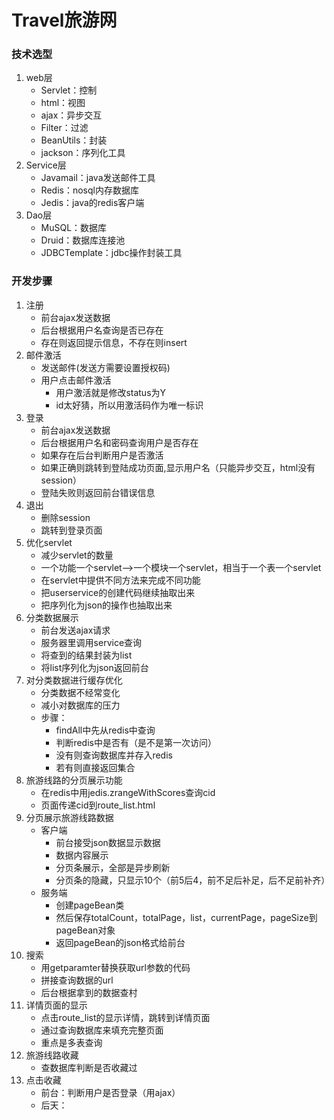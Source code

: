 # Travel旅游网
### 技术选型
1. web层
    * Servlet：控制
    * html：视图
    * ajax：异步交互
    * Filter：过滤
    * BeanUtils：封装
    * jackson：序列化工具
2. Service层
    * Javamail：java发送邮件工具
    * Redis：nosql内存数据库
    * Jedis：java的redis客户端
3. Dao层
    * MuSQL：数据库
    * Druid：数据库连接池
    * JDBCTemplate：jdbc操作封装工具
    
    
### 开发步骤
1. 注册
    * 前台ajax发送数据
    * 后台根据用户名查询是否已存在
    * 存在则返回提示信息，不存在则insert
2. 邮件激活
    * 发送邮件(发送方需要设置授权码)
    * 用户点击邮件激活
        * 用户激活就是修改status为Y
        * id太好猜，所以用激活码作为唯一标识
3. 登录
    * 前台ajax发送数据
    * 后台根据用户名和密码查询用户是否存在
    * 如果存在后台判断用户是否激活
    * 如果正确则跳转到登陆成功页面,显示用户名（只能异步交互，html没有session）
    * 登陆失败则返回前台错误信息
4. 退出
    * 删除session
    * 跳转到登录页面
5. 优化servlet
    * 减少servlet的数量
    * 一个功能一个servlet——>一个模块一个servlet，相当于一个表一个servlet
    * 在servlet中提供不同方法来完成不同功能
    * 把userservice的创建代码继续抽取出来
    * 把序列化为json的操作也抽取出来
6. 分类数据展示
    * 前台发送ajax请求
    * 服务器里调用service查询
    * 将查到的结果封装为list
    * 将list序列化为json返回前台
7. 对分类数据进行缓存优化
    * 分类数据不经常变化
    * 减小对数据库的压力
    * 步骤：
        * findAll中先从redis中查询
        * 判断redis中是否有（是不是第一次访问）
        * 没有则查询数据库并存入redis
        * 若有则直接返回集合
8. 旅游线路的分页展示功能
    * 在redis中用jedis.zrangeWithScores查询cid
    * 页面传递cid到route_list.html
9. 分页展示旅游线路数据
    * 客户端
        * 前台接受json数据显示数据
        * 数据内容展示
        * 分页条展示，全部是异步刷新
        * 分页条的隐藏，只显示10个（前5后4，前不足后补足，后不足前补齐）
    * 服务端
        * 创建pageBean类
        * 然后保存totalCount，totalPage，list，currentPage，pageSize到pageBean对象
        * 返回pageBean的json格式给前台
10. 搜索
    * 用getparamter替换获取url参数的代码
    * 拼接查询数据的url
    * 后台根据拿到的数据查村
11. 详情页面的显示
    * 点击route_list的显示详情，跳转到详情页面
    * 通过查询数据库来填充完整页面
    * 重点是多表查询
12. 旅游线路收藏
    * 查数据库判断是否收藏过
13. 点击收藏
    * 前台：判断用户是否登录（用ajax）
    * 后天：